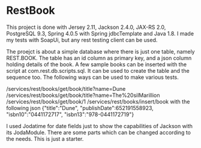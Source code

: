 RestBook
========
This project is done with Jersey 2.11, Jackson 2.4.0, JAX-RS 2.0, PostgreSQL 9.3, Spring 4.0.5 with Spring jdbcTemplate and Java 1.8. I made my tests with SoapUi, but any rest testing client can be used.

The proejct is about a simple database where there is just one table, namely REST.BOOK. The table has an id column as primary key, and a json column holding details of the book. A few sample books can be inserted with the script at com.rest.db.scripts.sql. It can be used to create the table and the sequence too. The following ways can be used to make various tests.

/services/rest/books/get/book/title?name=Dune
/services/rest/books/get/book/title?name=The%20silMarillion
/services/rest/books/get/book/1
/services/rest/books/insert/book with the following json {"title":"Dune", "publishDate":652191558923, "isbn10":"0441172717", "isbn13":"978-0441172719"}

I used Jodatime for date fields just to show the capabilities of Jackson with its JodaModule. There are some parts which can be changed according to the needs. This is just a starter.

